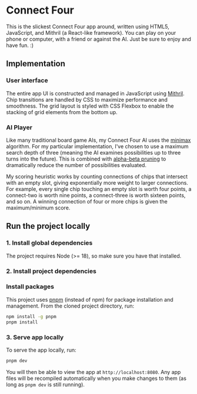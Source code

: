 # Connect Four

This is the slickest Connect Four app around, written using HTML5, JavaScript,
and Mithril (a React-like framework). You can play on your phone or computer,
with a friend or against the AI. Just be sure to enjoy and have fun. :)

## Implementation

### User interface

The entire app UI is constructed and managed in JavaScript using
[Mithril][mithril]. Chip transitions are handled by CSS to maximize performance
and smoothness. The grid layout is styled with CSS Flexbox to enable the
stacking of grid elements from the bottom up.

[mithril]: http://mithril.js.org/

### AI Player

Like many traditional board game AIs, my Connect Four AI uses the
[minimax][minimax] algorithm. For my particular implementation, I've chosen to
use a maximum search depth of three (meaning the AI examines possibilities up to
three turns into the future). This is combined with [alpha-beta pruning][abp] to
dramatically reduce the number of possibilities evaluated.

My scoring heuristic works by counting connections of chips that intersect with
an empty slot, giving exponentially more weight to larger connections. For
example, every single chip touching an empty slot is worth four points, a
connect-two is worth nine points, a connect-three is worth sixteen points, and
so on. A winning connection of four or more chips is given the maximum/minimum
score.

[minimax]: https://en.wikipedia.org/wiki/Minimax
[abp]: https://en.wikipedia.org/wiki/Alpha%E2%80%93beta_pruning

## Run the project locally

### 1. Install global dependencies

The project requires Node (>= 18), so make sure you have that installed.

### 2. Install project dependencies

### Install packages

This project uses [pnpm][pnpm] (instead of npm) for package installation and
management. From the cloned project directory, run:

[pnpm]: https://pnpm.io/

```bash
npm install -g pnpm
pnpm install
```

### 3. Serve app locally

To serve the app locally, run:

```bash
pnpm dev
```

You will then be able to view the app at `http://localhost:8080`. Any app files
will be recompiled automatically when you make changes to them (as long as `pnpm dev` is still running).

